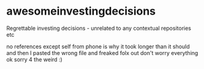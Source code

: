 # awesomeinvestingdecisions
Regrettable investing decisions - unrelated to any contextual repositories etc

no references except self from phone is why it took longer than it should and then I pasted the wrong file and freaked folx out  don't worry everything ok sorry 4 the weird :)
